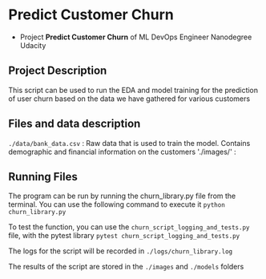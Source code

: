 # Predict Customer Churn

- Project **Predict Customer Churn** of ML DevOps Engineer Nanodegree Udacity

## Project Description
This script can be used to run the EDA and model training for the prediction of user churn based on the data we have gathered for various customers
## Files and data description
`./data/bank_data.csv` : Raw data that is used to train the model. Contains demographic and financial information on the customers
'./images/'  :  

## Running Files

The program can be run by running the churn_library.py file from the terminal. You can use the following command to execute it
`python churn_library.py`

To test the function, you can use the `churn_script_logging_and_tests.py` file, with the pytest library
`pytest churn_script_logging_and_tests.py`

The logs for the script will be recorded in `./logs/churn_library.log`

The results of the script are stored in the `./images` and `./models` folders 

